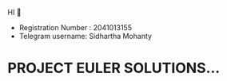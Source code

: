 HI 👋

- Registration Number : 2041013155
- Telegram username: Sidhartha Mohanty

# PROJECT EULER SOLUTIONS...

